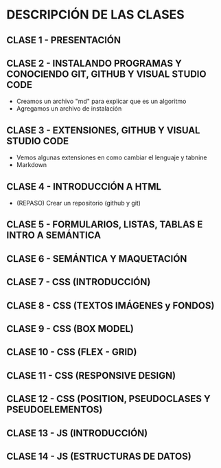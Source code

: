 # DESCRIPCIÓN DE LAS CLASES

## CLASE 1 - PRESENTACIÓN

## CLASE 2 - INSTALANDO PROGRAMAS Y CONOCIENDO GIT, GITHUB Y VISUAL STUDIO CODE

- Creamos un archivo "md" para explicar que es un algoritmo
- Agregamos un archivo de instalación
  
## CLASE 3 - EXTENSIONES, GITHUB Y VISUAL STUDIO CODE

- Vemos algunas extensiones en como cambiar el lenguaje y tabnine
- Markdown

## CLASE 4 - INTRODUCCIÓN A HTML

- (REPASO) Crear un repositorio (github y git)

## CLASE 5 - FORMULARIOS, LISTAS, TABLAS E INTRO A SEMÁNTICA

## CLASE 6 - SEMÁNTICA Y MAQUETACIÓN

## CLASE 7 - CSS (INTRODUCCIÓN)

## CLASE 8 - CSS (TEXTOS IMÁGENES y FONDOS)

## CLASE 9 - CSS (BOX MODEL)

## CLASE 10 - CSS (FLEX - GRID)

## CLASE 11 - CSS (RESPONSIVE DESIGN)

## CLASE 12 - CSS (POSITION, PSEUDOCLASES Y PSEUDOELEMENTOS)

## CLASE 13 - JS (INTRODUCCIÓN)

## CLASE 14 - JS (ESTRUCTURAS DE DATOS)
